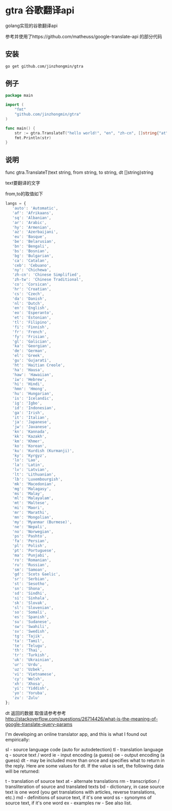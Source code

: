 # gtra 谷歌翻译api

golang实现的谷歌翻译api

参考并使用了https://github.com/matheuss/google-translate-api 的部分代码

## 安装

```bash
go get github.com/jinzhongmin/gtra
```

## 例子

```go
package main

import (
	"fmt"
	"github.com/jinzhongmin/gtra"
)

func main() {
	str := gtra.TranslateT("hello world!", "en", "zh-cn", []string{"at", "ex"})
	fmt.Println(str)
}


```



## 说明
 func gtra.TranslateT(text string, from string, to string, dt []string)string
 
 text要翻译的文字
 
 from,to的取值如下
 ```javascript
langs = {
    'auto': 'Automatic',
    'af': 'Afrikaans',
    'sq': 'Albanian',
    'ar': 'Arabic',
    'hy': 'Armenian',
    'az': 'Azerbaijani',
    'eu': 'Basque',
    'be': 'Belarusian',
    'bn': 'Bengali',
    'bs': 'Bosnian',
    'bg': 'Bulgarian',
    'ca': 'Catalan',
    'ceb': 'Cebuano',
    'ny': 'Chichewa',
    'zh-cn': 'Chinese Simplified',
    'zh-tw': 'Chinese Traditional',
    'co': 'Corsican',
    'hr': 'Croatian',
    'cs': 'Czech',
    'da': 'Danish',
    'nl': 'Dutch',
    'en': 'English',
    'eo': 'Esperanto',
    'et': 'Estonian',
    'tl': 'Filipino',
    'fi': 'Finnish',
    'fr': 'French',
    'fy': 'Frisian',
    'gl': 'Galician',
    'ka': 'Georgian',
    'de': 'German',
    'el': 'Greek',
    'gu': 'Gujarati',
    'ht': 'Haitian Creole',
    'ha': 'Hausa',
    'haw': 'Hawaiian',
    'iw': 'Hebrew',
    'hi': 'Hindi',
    'hmn': 'Hmong',
    'hu': 'Hungarian',
    'is': 'Icelandic',
    'ig': 'Igbo',
    'id': 'Indonesian',
    'ga': 'Irish',
    'it': 'Italian',
    'ja': 'Japanese',
    'jw': 'Javanese',
    'kn': 'Kannada',
    'kk': 'Kazakh',
    'km': 'Khmer',
    'ko': 'Korean',
    'ku': 'Kurdish (Kurmanji)',
    'ky': 'Kyrgyz',
    'lo': 'Lao',
    'la': 'Latin',
    'lv': 'Latvian',
    'lt': 'Lithuanian',
    'lb': 'Luxembourgish',
    'mk': 'Macedonian',
    'mg': 'Malagasy',
    'ms': 'Malay',
    'ml': 'Malayalam',
    'mt': 'Maltese',
    'mi': 'Maori',
    'mr': 'Marathi',
    'mn': 'Mongolian',
    'my': 'Myanmar (Burmese)',
    'ne': 'Nepali',
    'no': 'Norwegian',
    'ps': 'Pashto',
    'fa': 'Persian',
    'pl': 'Polish',
    'pt': 'Portuguese',
    'ma': 'Punjabi',
    'ro': 'Romanian',
    'ru': 'Russian',
    'sm': 'Samoan',
    'gd': 'Scots Gaelic',
    'sr': 'Serbian',
    'st': 'Sesotho',
    'sn': 'Shona',
    'sd': 'Sindhi',
    'si': 'Sinhala',
    'sk': 'Slovak',
    'sl': 'Slovenian',
    'so': 'Somali',
    'es': 'Spanish',
    'su': 'Sudanese',
    'sw': 'Swahili',
    'sv': 'Swedish',
    'tg': 'Tajik',
    'ta': 'Tamil',
    'te': 'Telugu',
    'th': 'Thai',
    'tr': 'Turkish',
    'uk': 'Ukrainian',
    'ur': 'Urdu',
    'uz': 'Uzbek',
    'vi': 'Vietnamese',
    'cy': 'Welsh',
    'xh': 'Xhosa',
    'yi': 'Yiddish',
    'yo': 'Yoruba',
    'zu': 'Zulu'
};
```

 dt 返回的数据 取值请参考参考 http://stackoverflow.com/questions/26714426/what-is-the-meaning-of-google-translate-query-params
 
 I'm developing an online translator app, and this is what I found out empirically:

sl - source language code (auto for autodetection)
tl - translation language
q - source text / word
ie - input encoding (a guess)
oe - output encoding (a guess)
dt - may be included more than once and specifies what to return in the reply.
Here are some values for dt. If the value is set, the following data will be returned:

t - translation of source text
at - alternate translations
rm - transcription / transliteration of source and translated texts
bd - dictionary, in case source text is one word (you get translations with articles, reverse translations, etc.)
md - definitions of source text, if it's one word
ss - synonyms of source text, if it's one word
ex - examples
rw - See also list.
